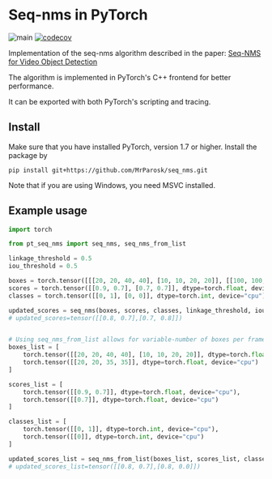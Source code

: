 # Seq-nms in PyTorch

![main](https://github.com/MrParosk/seq_nms/workflows/main/badge.svg?branch=main) [![codecov](https://codecov.io/gh/MrParosk/seq_nms/branch/main/graph/badge.svg?token=7DYQ1CHZQS)](https://codecov.io/gh/MrParosk/seq_nms)

Implementation of the seq-nms algorithm described in the paper: [Seq-NMS for Video Object Detection](https://arxiv.org/abs/1602.08465)

The algorithm is implemented in PyTorch's C++ frontend for better performance.

It can be exported with both PyTorch's scripting and tracing.

## Install

Make sure that you have installed PyTorch, version 1.7 or higher. Install the package by

```Shell
pip install git+https://github.com/MrParosk/seq_nms.git
```

Note that if you are using Windows, you need MSVC installed.

## Example usage

```python
import torch

from pt_seq_nms import seq_nms, seq_nms_from_list

linkage_threshold = 0.5
iou_threshold = 0.5

boxes = torch.tensor([[[20, 20, 40, 40], [10, 10, 20, 20]], [[100, 100, 120, 120], [20, 20, 35, 35]]], dtype=torch.float, device="cpu")
scores = torch.tensor([[0.9, 0.7], [0.7, 0.7]], dtype=torch.float, device="cpu")
classes = torch.tensor([[0, 1], [0, 0]], dtype=torch.int, device="cpu")

updated_scores = seq_nms(boxes, scores, classes, linkage_threshold, iou_threshold)
# updated_scores=tensor([[0.8, 0.7],[0.7, 0.8]])


# Using seq_nms_from_list allows for variable-number of boxes per frame
boxes_list = [
    torch.tensor([[20, 20, 40, 40], [10, 10, 20, 20]], dtype=torch.float, device="cpu"),
    torch.tensor([[20, 20, 35, 35]], dtype=torch.float, device="cpu")
]

scores_list = [
    torch.tensor([[0.9, 0.7]], dtype=torch.float, device="cpu"),
    torch.tensor([[0.7]], dtype=torch.float, device="cpu")
]

classes_list = [
    torch.tensor([[0, 1]], dtype=torch.int, device="cpu"),
    torch.tensor([[0]], dtype=torch.int, device="cpu")
]

updated_scores_list = seq_nms_from_list(boxes_list, scores_list, classes_list, linkage_threshold, iou_threshold)
# updated_scores_list=tensor([[0.8, 0.7],[0.8, 0.0]])
```
